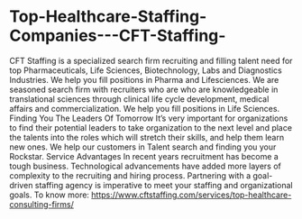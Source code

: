 # Top-Healthcare-Staffing-Companies---CFT-Staffing-
CFT Staffing is a specialized search firm recruiting and filling talent need for top Pharmaceuticals, Life Sciences, Biotechnology, Labs and Diagnostics Industries. We help you fill positions in Pharma and Lifesciences.  We are seasoned search firm with recruiters who are who are knowledgeable in translational sciences through clinical life cycle development, medical affairs and commercialization. We help you fill positions in Life Sciences.  Finding You The Leaders Of Tomorrow It’s very important for organizations to find their potential leaders to take organization to the next level and place the talents into the roles which will stretch their skills, and help them learn new ones. We help our customers in Talent search and finding you your Rockstar.  Service Advantages In recent years recruitment has become a tough business. Technological advancements have added more layers of complexity to the recruiting and hiring process. Partnering with a goal-driven staffing agency is imperative to meet your staffing and organizational goals. To know more: https://www.cftstaffing.com/services/top-healthcare-consulting-firms/
